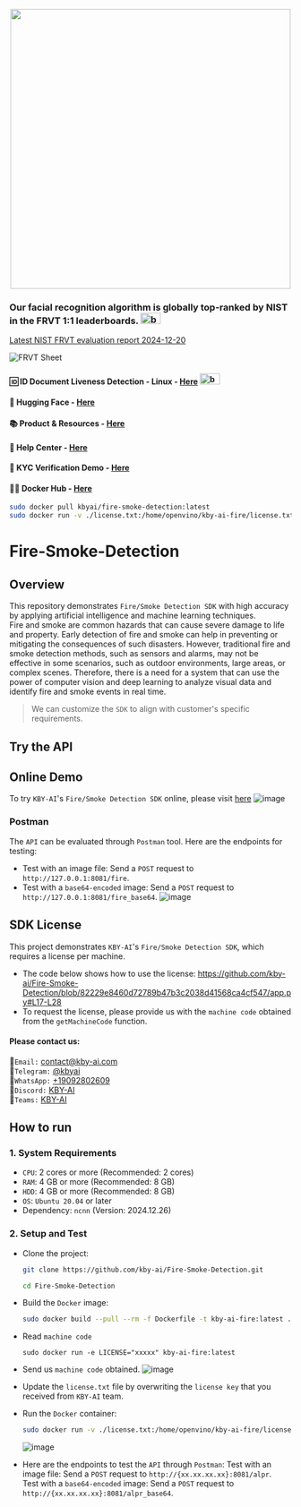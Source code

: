 <p align="center">
  <a href="https://play.google.com/store/apps/dev?id=7086930298279250852" target="_blank">
    <img alt="" src="https://github-production-user-asset-6210df.s3.amazonaws.com/125717930/246971879-8ce757c3-90dc-438d-807f-3f3d29ddc064.png" width=500/>
  </a>  
</p>

### Our facial recognition algorithm is globally top-ranked by NIST in the FRVT 1:1 leaderboards. <span><img src="https://github.com/kby-ai/.github/assets/125717930/bcf351c5-8b7a-496e-a8f9-c236eb8ad59e" alt="badge" width="36" height="20"></span>  
[Latest NIST FRVT evaluation report 2024-12-20](https://pages.nist.gov/frvt/html/frvt11.html)  

![FRVT Sheet](https://github.com/user-attachments/assets/16b4cee2-3a91-453f-94e0-9e81262393d7)

#### 🆔 ID Document Liveness Detection - Linux - [Here](https://web.kby-ai.com)  <span><img src="https://github.com/kby-ai/.github/assets/125717930/bcf351c5-8b7a-496e-a8f9-c236eb8ad59e" alt="badge" width="36" height="20"></span>
#### 🤗 Hugging Face - [Here](https://huggingface.co/kby-ai)
#### 📚 Product & Resources - [Here](https://github.com/kby-ai/Product)
#### 🛟 Help Center - [Here](https://docs.kby-ai.com)
#### 💼 KYC Verification Demo - [Here](https://github.com/kby-ai/KYC-Verification-Demo-Android)
#### 🙋‍♀️ Docker Hub - [Here](https://hub.docker.com/r/kbyai/fire-smoke-detection)
```bash
sudo docker pull kbyai/fire-smoke-detection:latest
sudo docker run -v ./license.txt:/home/openvino/kby-ai-fire/license.txt -p 8081:8080 -p 9001:9000 kbyai/fire-smoke-detection:latest
```
# Fire-Smoke-Detection

## Overview

This repository demonstrates  `Fire/Smoke Detection SDK` with high accuracy by applying artificial intelligence and machine learning techniques. </br>
Fire and smoke are common hazards that can cause severe damage to life and property. Early detection of fire and smoke can help in preventing or mitigating the consequences of such disasters. However, traditional fire and smoke detection methods, such as sensors and alarms, may not be effective in some scenarios, such as outdoor environments, large areas, or complex scenes. Therefore, there is a need for a system that can use the power of computer vision and deep learning to analyze visual data and identify fire and smoke events in real time.
> We can customize the `SDK` to align with customer's specific requirements.

## Try the API
## Online Demo
To try `KBY-AI`'s `Fire/Smoke Detection SDK` online, please visit [here](https://huggingface.co/spaces/kby-ai/FireSmokeDetection)
 ![image](https://github.com/user-attachments/assets/28f04d35-090b-4d34-864d-100b6a9374da)
 
### Postman
  The `API` can be evaluated through `Postman` tool. Here are the endpoints for testing:
  - Test with an image file: Send a `POST` request to `http://127.0.0.1:8081/fire`.
  - Test with a `base64-encoded` image: Send a `POST` request to `http://127.0.0.1:8081/fire_base64`.
  ![image](https://github.com/user-attachments/assets/8518eb28-23a6-451c-8610-79a5ad560f28)

## SDK License
This project demonstrates `KBY-AI`'s `Fire/Smoke Detection SDK`, which requires a license per machine.</br>
- The code below shows how to use the license: https://github.com/kby-ai/Fire-Smoke-Detection/blob/82229e8460d72789b47b3c2038d41568ca4cf547/app.py#L17-L28
- To request the license, please provide us with the `machine code` obtained from the `getMachineCode` function.</br>
#### Please contact us:</br>
🧙`Email:` contact@kby-ai.com</br>
🧙`Telegram:` [@kbyai](https://t.me/kbyai)</br>
🧙`WhatsApp:` [+19092802609](https://wa.me/+19092802609)</br>
🧙`Discord:` [KBY-AI](https://discord.gg/CgHtWQ3k9T)</br>
🧙`Teams:` [KBY-AI](https://teams.live.com/l/invite/FBAYGB1-IlXkuQM3AY)</br>

## How to run

### 1. System Requirements
  - `CPU`: 2 cores or more (Recommended: 2 cores)
  - `RAM`: 4 GB or more (Recommended: 8 GB)
  - `HDD`: 4 GB or more (Recommended: 8 GB)
  - `OS`: `Ubuntu 20.04` or later
  - Dependency: `ncnn` (Version: 2024.12.26)

### 2. Setup and Test
  - Clone the project:
    ```bash
    git clone https://github.com/kby-ai/Fire-Smoke-Detection.git
    ```
    ```bash
    cd Fire-Smoke-Detection
    ```
  - Build the `Docker` image:
    ```bash
    sudo docker build --pull --rm -f Dockerfile -t kby-ai-fire:latest .
    ```
  - Read `machine code`
    ```
    sudo docker run -e LICENSE="xxxxx" kby-ai-fire:latest
    ```
  - Send us `machine code` obtained.
    ![image](https://github.com/user-attachments/assets/a6ca197d-43a7-4177-952b-9ebdbaeb0164)
  - Update the `license.txt` file by overwriting the `license key` that you received from `KBY-AI` team.
  - Run the `Docker` container:
    ```bash
    sudo docker run -v ./license.txt:/home/openvino/kby-ai-fire/license.txt -p 8081:8080 -p 9001:9000 kby-ai-fire
    ```
    ![image](https://github.com/user-attachments/assets/cb2806e0-93be-4b0a-be9f-713559b89d35)

  - Here are the endpoints to test the `API` through `Postman`:
    Test with an image file: Send a `POST` request to `http://{xx.xx.xx.xx}:8081/alpr`.</br>
    Test with a `base64-encoded` image: Send a `POST` request to `http://{xx.xx.xx.xx}:8081/alpr_base64`.</br>

